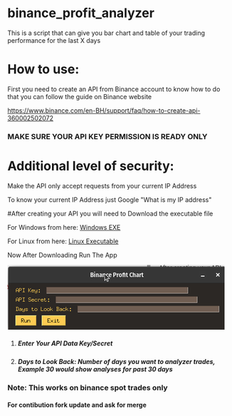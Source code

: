 # binance_profit_analyzer
This is a script that can give you bar chart and table of your trading performance for the last X days

# How to use:

First you need to create an API from Binance account to know how to do that you can follow the guide on Binance website 

https://www.binance.com/en-BH/support/faq/how-to-create-api-360002502072

### MAKE SURE YOUR API KEY PERMISSION IS READY ONLY #
# Additional level of security:
Make the API only accept requests from your current IP Address

To know your current IP Address just Google "What is my IP address"

#After creating your API you will need to Download the executable file 

For Windows from here:
[Windows EXE](http://https://github.com/bhappyz/binance_profit_analyzer/releases/download/windows_v1/binance_profit_analyzer.exe "Windows EXE")

For Linux from here:
[Linux Executable](https://github.com/bhappyz/binance_profit_analyzer/releases/download/linux_executable/binance_profit_analyzer "Linux Executable")


Now After Downloading Run The App

[![](https://github.com/bhappyz/binance_profit_analyzer/blob/main/App_Screenshot.png?raw=true)](https://github.com/bhappyz/binance_profit_analyzer/blob/main/App_Screenshot.png?raw=true)

1. ##### Enter Your API Data Key/Secret

2. ##### Days to Look Back: Number of days you want to analyzer trades, Example 30 would show analyses for past 30 days


### Note: This works on binance spot trades only


#### For contibution fork update and ask for merge